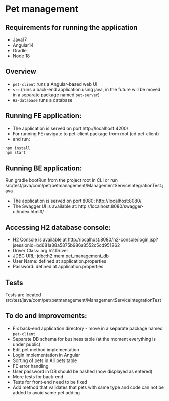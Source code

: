# Pet management

## Requirements for running the application
* Java17
* Angular14
* Gradle
* Node 18

## Overview
* `pet-client` runs a Angular-based web UI
* `src` (runs a back-end application using java, in the future will be moved in a separate package named `pet-server`)
* `H2-database` runs a database

## Running FE application:
* The application is served on port http://localhost:4200/
* For running FE navigate to pet-client package from root (cd pet-client)
* and run:
```
npm install
npm start
```

## Running BE application:
Run gradle bootRun from the project root in CLI or run src/test/java/com/pet/petmanagement/ManagementServiceIntegrationTest.java

* The application is served on port 8080:
  http://localhost:8080/
* The Swagger UI is available at: http://localhost:8080/swagger-ui/index.html#/

## Accessing H2 database console:
* H2 Console is available at http://localhost:8080/h2-console/login.jsp?jsessionid=bd681a88a5875b986a8552c5cd951262
* Driver Class: org.h2.Driver
* JDBC URL: jdbc:h2:mem:pet_management_db
* User Name: defined at application.properties
* Password: defined at application.properties

## Tests
Tests are located src/test/java/com/pet/petmanagement/ManagementServiceIntegrationTest

## To do and improvements:
* Fix back-end application directory - move in a separate package named `pet-client`
* Separate DB schema for business table (at the moment everything is under public)
* Edit pet method implementation
* Login implementation in Angular
* Sorting of pets in All pets table
* FE error handling
* User password in DB should be hashed (now displayed as entered)
* More tests for back-end
* Tests for front-end need to be fixed
* Add method that validates that pets with same type and code can not be added to avoid same pet adding
